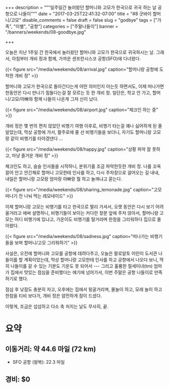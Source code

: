 +++
description = """일주일간 놀러왔던 할머니와 고모가 한국으로 귀국 하는 날
공항으로 나들이"""
date = "2017-03-25T22:41:32-07:00"
title = "#8 굿바이 할머니/고모"
disable_comments = false
draft = false
slug = "godbye"
tags = ["가족", "이별", "공항"]
categories = ["주말나들이"]
banner = "/banners/weekends/08-goodbye.jpg"

+++

오늘은 지난 1주일 간 한국에서 놀러왔던 할머니와 고모가 한국으로 귀국하시는 날.
그래서, 아침부터 개비 정과 함께, 가까운 샌프란시스코 공항(SFO)에 다녀왔다.

{{< figure
  src="/media/weekends/08/arrival.jpg"
  caption="할머니랑 공항에 도착한 개비 정" >}}

할머니와 고모가 한국으로 돌아간다는게 어떤 의미인지 아는듯 하면서도, 이제
떠나가면 한동안은 다시 만나기 힘들다는걸 잘 모르는 듯 한 개비 정. 일단은, 학교
안 가고, 할머니/고모/아빠와 함께 나들이 나온게 그저 신이 났다.

{{< figure
  src="/media/weekends/08/airport.jpg"
  caption="체크인 하는 중" >}}

개비 정은 몇 번의 편치 않았던 비행기 여행 이후로, 비행기 타는걸 꽤나 싫어하게
된 줄 알았는데, 막상 공항에 가서, 활주로에 줄 선 비행기들을 보더니, 자기도
할머니랑 고모랑 같이 비행기를 타야겠댄다 …

{{< figure
  src="/media/weekends/08/happy.jpg"
  caption="상황 파악 잘 못하고, 마냥 즐거운 개비 정" >}}

체크인도 하고, 슬슬 인사들을 시작하니, 분위기를 조금 파악한듯한 개비 정.
나를 꼬옥 끌어 안고 안긴채로 할머니 고모한테 인사를 하고, 다시 주차장으로
걸어오는 길 내내, 내일은 할머니랑 고모랑 엄마랑 아빠랑 뭘 하고 놀껴냐고 묻는다.

{{< figure
  src="/media/weekends/08/sharing_lemonade.jpg"
  caption="고모 떠나기 전 나눠 먹는 레모네이드" >}}

이제 할머니랑 고모는 비행기를 타고 한국으로 멀리 가셔서, 오랫 동안은 다시 보기
어려울거라고 애써 설명하니, 비행기들이 보이는 커다란 창문 앞에 주저 앉아서,
할머니랑 고모는 어디 비행기에 있냐고, 가온이도 비행기를 탈거라며 한참을
그리워하다 집으로 돌아왔다.

{{< figure
  src="/media/weekends/08/sadness.jpg"
  caption="떠나가는 비행기들을 보며 할머니/고모 그리워하기" >}}

사실은, 오전에 할머니와 고모를 공항에 데려다주고, 오늘은 팔로알토 어린이 도서관
나들이를 할 계획이었는데, 막상 할머니랑 고모한테 인사를 하고 공항에서 나오다
보니, 딱히 나들이를 갈 수 있는 기분도 기운도 못 되어서 --- 그리고 훌륭한
절세미녀(tm) 엄마가 집에서 맛있는 점심을 준비했다는 얘기에 넘어가서,
이번 주말은 공항 나들이로 만족하기로 했다.

점심 후 낮잠도 충분히 자고, 오후에는 집에서 뒹굴거리며, 물놀이 하고, 모래 놀이
하고 한참을 티비 보다가, 개비 정은 얌전하게 잠이 드셨다.

이렇게, 조금은 섭섭하고 다소 축 처지는 날도 무사히, 끝.

# 요약

## 이동거리: 약 44.6 마일 (72 km)

- SFO 공항 (왕복): 22.3 마일

## 경비: $0
